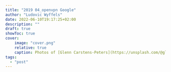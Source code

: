 ```yaml
---
title: "2019 04_openvpn Google"
author: "Ludovic Wyffels"
date: 2022-06-10T19:17:25+02:00
description: ""
draft: true
showToc: true
cover:
    image: "cover.png"
    relative: true
    caption: Photos of [Glenn Carstens-Peters](https://unsplash.com/@glenncarstenspeters) on [Unsplash](https://unsplash.com)
tags:
  - "post"
---
```

